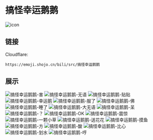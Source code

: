 # 搞怪幸运鹅鹅
![icon](https://emoji.shojo.cn/bili/src/搞怪幸运鹅鹅/icon.png)
## 链接
Cloudflare:
```
https://emoji.shojo.cn/bili/src/搞怪幸运鹅鹅
```
## 展示
![搞怪幸运鹅鹅-害](https://emoji.shojo.cn/bili/src/搞怪幸运鹅鹅/搞怪幸运鹅鹅-害.png)
![搞怪幸运鹅鹅-无语](https://emoji.shojo.cn/bili/src/搞怪幸运鹅鹅/搞怪幸运鹅鹅-无语.png)
![搞怪幸运鹅鹅-贴贴](https://emoji.shojo.cn/bili/src/搞怪幸运鹅鹅/搞怪幸运鹅鹅-贴贴.png)
![搞怪幸运鹅鹅-幸运鹅](https://emoji.shojo.cn/bili/src/搞怪幸运鹅鹅/搞怪幸运鹅鹅-幸运鹅.png)
![搞怪幸运鹅鹅-服了](https://emoji.shojo.cn/bili/src/搞怪幸运鹅鹅/搞怪幸运鹅鹅-服了.png)
![搞怪幸运鹅鹅-佛](https://emoji.shojo.cn/bili/src/搞怪幸运鹅鹅/搞怪幸运鹅鹅-佛.png)
![搞怪幸运鹅鹅-睡了](https://emoji.shojo.cn/bili/src/搞怪幸运鹅鹅/搞怪幸运鹅鹅-睡了.png)
![搞怪幸运鹅鹅-大无语](https://emoji.shojo.cn/bili/src/搞怪幸运鹅鹅/搞怪幸运鹅鹅-大无语.png)
![搞怪幸运鹅鹅-呆](https://emoji.shojo.cn/bili/src/搞怪幸运鹅鹅/搞怪幸运鹅鹅-呆.png)
![搞怪幸运鹅鹅-？](https://emoji.shojo.cn/bili/src/搞怪幸运鹅鹅/搞怪幸运鹅鹅-？.png)
![搞怪幸运鹅鹅-OK](https://emoji.shojo.cn/bili/src/搞怪幸运鹅鹅/搞怪幸运鹅鹅-OK.png)
![搞怪幸运鹅鹅-震惊](https://emoji.shojo.cn/bili/src/搞怪幸运鹅鹅/搞怪幸运鹅鹅-震惊.png)
![搞怪幸运鹅鹅-一颗小草](https://emoji.shojo.cn/bili/src/搞怪幸运鹅鹅/搞怪幸运鹅鹅-一颗小草.png)
![搞怪幸运鹅鹅-送花花](https://emoji.shojo.cn/bili/src/搞怪幸运鹅鹅/搞怪幸运鹅鹅-送花花.png)
![搞怪幸运鹅鹅-摸鱼](https://emoji.shojo.cn/bili/src/搞怪幸运鹅鹅/搞怪幸运鹅鹅-摸鱼.png)
![搞怪幸运鹅鹅-方](https://emoji.shojo.cn/bili/src/搞怪幸运鹅鹅/搞怪幸运鹅鹅-方.png)
![搞怪幸运鹅鹅-酸](https://emoji.shojo.cn/bili/src/搞怪幸运鹅鹅/搞怪幸运鹅鹅-酸.png)
![搞怪幸运鹅鹅-比心](https://emoji.shojo.cn/bili/src/搞怪幸运鹅鹅/搞怪幸运鹅鹅-比心.png)
![搞怪幸运鹅鹅-划水](https://emoji.shojo.cn/bili/src/搞怪幸运鹅鹅/搞怪幸运鹅鹅-划水.png)
![搞怪幸运鹅鹅-哼](https://emoji.shojo.cn/bili/src/搞怪幸运鹅鹅/搞怪幸运鹅鹅-哼.png)
